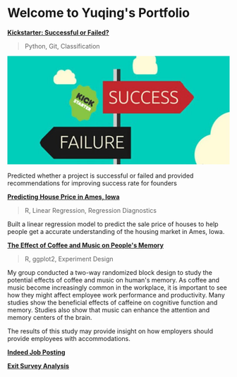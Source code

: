 # Welcome to Yuqing's Portfolio

[**Kickstarter: Successful or Failed?**](https://github.com/yyuqing-42/Kickstarter-Classification)

> Python, 
> Git,
> Classification

![](https://github.com/yyuqing-42/Portfolio/blob/master/images/Kickstarter.jpg)

Predicted whether a project is successful or failed and provided recommendations for improving success rate for founders


[**Predicting House Price in Ames, Iowa**](https://github.com/yyuqing-42/Predicting-Housing-Prices)

> R,
> Linear Regression,
> Regression Diagnostics

Built a linear regression model to predict the sale price of houses to help people get a accurate understanding of the housing market in Ames, Iowa.

[**The Effect of Coffee and Music on People's Memory**](https://github.com/yyuqing-42/The-Effects-of-Coffee-and-Music-on-Human-s-memory-)

> R, 
> ggplot2,
> Experiment Design

My group conducted a two-way randomized block design to study the potential effects of coffee and music on human's memory. As coffee and music become increasingly common in the workplace, it is important to see how they might affect employee work performance and productivity. Many studies show the beneficial effects of caffeine on cognitive function and memory. Studies also show that music can enhance the attention and memory centers of the brain.

The results of this study may provide insight on how employers should provide employees with accommodations.

[**Indeed Job Posting**](https://github.com/yyuqing-42/Indeed-Job-Posting)

[**Exit Survey Analysis**](https://github.com/yyuqing-42/STATS-141SL-STEM-Survey-Analysis)
